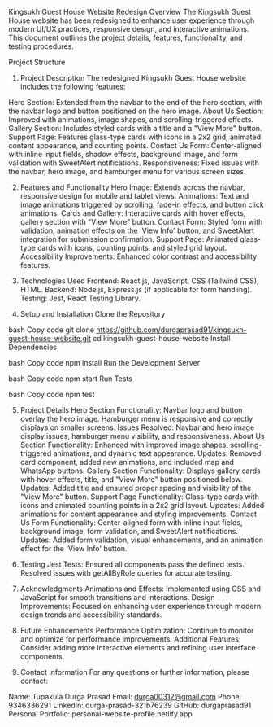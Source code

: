 Kingsukh Guest House Website Redesign
Overview
The Kingsukh Guest House website has been redesigned to enhance user experience through modern UI/UX practices, responsive design, and interactive animations. This document outlines the project details, features, functionality, and testing procedures.

Project Structure
1. Project Description
The redesigned Kingsukh Guest House website includes the following features:

Hero Section: Extended from the navbar to the end of the hero section, with the navbar logo and button positioned on the hero image.
About Us Section: Improved with animations, image shapes, and scrolling-triggered effects.
Gallery Section: Includes styled cards with a title and a "View More" button.
Support Page: Features glass-type cards with icons in a 2x2 grid, animated content appearance, and counting points.
Contact Us Form: Center-aligned with inline input fields, shadow effects, background image, and form validation with SweetAlert notifications.
Responsiveness: Fixed issues with the navbar, hero image, and hamburger menu for various screen sizes.

2. Features and Functionality
Hero Image: Extends across the navbar, responsive design for mobile and tablet views.
Animations: Text and image animations triggered by scrolling, fade-in effects, and button click animations.
Cards and Gallery: Interactive cards with hover effects, gallery section with "View More" button.
Contact Form: Styled form with validation, animation effects on the 'View Info' button, and SweetAlert integration for submission confirmation.
Support Page: Animated glass-type cards with icons, counting points, and styled grid layout.
Accessibility Improvements: Enhanced color contrast and accessibility features.

3. Technologies Used
Frontend: React.js, JavaScript, CSS (Tailwind CSS), HTML.
Backend: Node.js, Express.js (if applicable for form handling).
Testing: Jest, React Testing Library.

4. Setup and Installation
Clone the Repository

bash
Copy code
git clone https://github.com/durgaprasad91/kingsukh-guest-house-website.git
cd kingsukh-guest-house-website
Install Dependencies

bash
Copy code
npm install
Run the Development Server

bash
Copy code
npm start
Run Tests

bash
Copy code
npm test

5. Project Details
Hero Section
Functionality: Navbar logo and button overlay the hero image. Hamburger menu is responsive and correctly displays on smaller screens.
Issues Resolved: Navbar and hero image display issues, hamburger menu visibility, and responsiveness.
About Us Section
Functionality: Enhanced with improved image shapes, scrolling-triggered animations, and dynamic text appearance.
Updates: Removed card component, added new animations, and included map and WhatsApp buttons.
Gallery Section
Functionality: Displays gallery cards with hover effects, title, and "View More" button positioned below.
Updates: Added title and ensured proper spacing and visibility of the "View More" button.
Support Page
Functionality: Glass-type cards with icons and animated counting points in a 2x2 grid layout.
Updates: Added animations for content appearance and styling improvements.
Contact Us Form
Functionality: Center-aligned form with inline input fields, background image, form validation, and SweetAlert notifications.
Updates: Added form validation, visual enhancements, and an animation effect for the 'View Info' button.

6. Testing
Jest Tests: Ensured all components pass the defined tests. Resolved issues with getAllByRole queries for accurate testing.

7. Acknowledgments
Animations and Effects: Implemented using CSS and JavaScript for smooth transitions and interactions.
Design Improvements: Focused on enhancing user experience through modern design trends and accessibility standards.

8. Future Enhancements
Performance Optimization: Continue to monitor and optimize for performance improvements.
Additional Features: Consider adding more interactive elements and refining user interface components.

9. Contact Information
For any questions or further information, please contact:

Name: Tupakula Durga Prasad
Email: durga00312@gmail.com
Phone: 9346336291
LinkedIn: durga-prasad-321b76239
GitHub: durgaprasad91
Personal Portfolio: personal-website-profile.netlify.app
